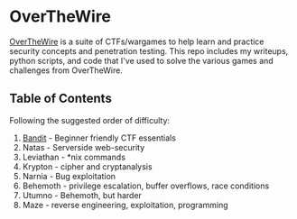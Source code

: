 # OverTheWire
[OverTheWire](https://overthewire.org/wargames/) is a suite of CTFs/wargames to help learn and practice security concepts and penetration testing. This repo includes my writeups, python scripts, and code that I've used to solve the various games and challenges from OverTheWire.

## Table of Contents
Following the suggested order of difficulty:

1. [Bandit](https://github.com/odacavo/overthewire/tree/main/0_bandit) - Beginner friendly CTF essentials
2. Natas - Serverside web-security
3. Leviathan - *nix commands
4. Krypton - cipher and cryptanalysis
5. Narnia - Bug exploitation
6. Behemoth - privilege escalation, buffer overflows, race conditions
7. Utumno - Behemoth, but harder
8. Maze - reverse engineering, exploitation, programming